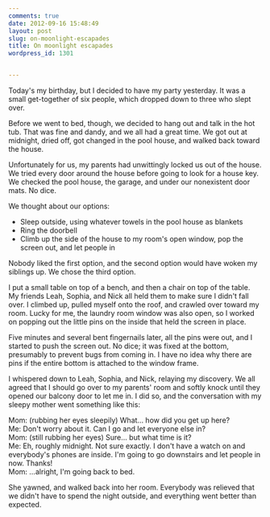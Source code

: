 ```yaml
---
comments: true
date: 2012-09-16 15:48:49
layout: post
slug: on-moonlight-escapades
title: On moonlight escapades
wordpress_id: 1301


---
```


Today's my birthday, but I decided to have my party yesterday. It was a small get-together of six people, which dropped down to three who slept over.

Before we went to bed, though, we decided to hang out and talk in the hot tub. That was fine and dandy, and we all had a great time. We got out at midnight, dried off, got changed in the pool house, and walked back toward the house.

Unfortunately for us, my parents had unwittingly locked us out of the house. We tried every door around the house before going to look for a house key. We checked the pool house, the garage, and under our nonexistent door mats. No dice.

We thought about our options:
	
+ Sleep outside, using whatever towels in the pool house as blankets
+ Ring the doorbell
+ Climb up the side of the house to my room's open window, pop the screen out, and let people in

Nobody liked the first option, and the second option would have woken my siblings up. We chose the third option.

I put a small table on top of a bench, and then a chair on top of the table. My friends Leah, Sophia, and Nick all held them to make sure I didn't fall over. I climbed up, pulled myself onto the roof, and crawled over toward my room. Lucky for me, the laundry room window was also open, so I worked on popping out the little pins on the inside that held the screen in place.

Five minutes and several bent fingernails later, all the pins were out, and I started to push the screen out. No dice; it was fixed at the bottom, presumably to prevent bugs from coming in. I have no idea why there are pins if the entire bottom is attached to the window frame.

I whispered down to Leah, Sophia, and Nick, relaying my discovery. We all agreed that I should go over to my parents' room and softly knock until they opened our balcony door to let me in. I did so, and the conversation with my sleepy mother went something like this:

Mom: (rubbing her eyes sleepily) What... how did you get up here?<br />
Me: Don't worry about it. Can I go and let everyone else in?<br />
Mom: (still rubbing her eyes) Sure... but what time is it?<br />
Me: Eh, roughly midnight. Not sure exactly. I don't have a watch on and everybody's phones are inside. I'm going to go downstairs and let people in now. Thanks!<br />
Mom: ...alright, I'm going back to bed.

She yawned, and walked back into her room. Everybody was relieved that we didn't have to spend the night outside, and everything went better than expected.
